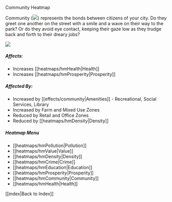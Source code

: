 Community Heatmap

Community (![](IconFamily)) represents the bonds between citizens of your city. Do they greet one another on the street with a smile and a wave on their way to the park? Or do they avoid eye contact, keeping their gaze low as they trudge back and forth to their dreary jobs? 

![](newspaper/images/friendly01.png)

##### Affects:
* Increases [[heatmaps/hmHealth|Health]]
* Increases [[heatmaps/hmProsperity|Prosperity]]

##### Affected By:
* Increased by [[effects/community|Amenities]] - Recreational, Social Services, Library
* Increased by Farm and Mixed Use Zones
* Reduced by Retail and Office Zones
* Reduced by [[heatmaps/hmDensity|Density]]

##### Heatmap Menu
* [[heatmaps/hmPollution|Pollution]]
* [[heatmaps/hmValue|Value]]
* [[heatmaps/hmDensity|Density]]
* [[heatmaps/hmCrime|Crime]]
* [[heatmaps/hmEducation|Education]]
* [[heatmaps/hmProsperity|Prosperity]]
* [[heatmaps/hmCommunity|Community]]
* [[heatmaps/hmHealth|Health]]

[[index|Back to Index]]
